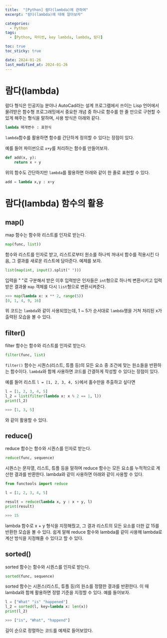 ```yaml
---
title:  "[Python] 람다(lambda)에 관하여"
excerpt: "람다(lambda)에 대해 알아보자"

categories:
  - Python
tags:
  - [Python, 파이썬, key lambda, lambda, 람다]

toc: true
toc_sticky: true

date: 2024-01-26
last_modified_at: 2024-01-26
---
```


# 람다(lambda)
람다 형식은 인공지능 분야나 AutoCad라는 설계 프로그램에서 쓰이는 Lisp 언어에서 물려받은 함수형 프로그래밍에서 중요한 개념 중 하나로 함수를 한 줄 만으로 구현할 수 있게 해주는 형식을 말하며, 사용 방식은 아래와 같다.

```py
lambda 매개변수 : 표현식
```

``lambda``함수를 활용하면 함수를 간단하게 정의할 수 있다는 장점이 있다.

예를 들어 파이썬으로 ``x+y``를 처리하는 함수를 만들어보자.

```py
def add(x, y):
    return x + y
```

위의 함수도 간단하지만 ``lambda``를 활용하면 아래와 같이 한 줄로 표현할 수 있다.

```py
add = lambda x,y : x+y
```

# 람다(lambda) 함수의 활용

## map()
map 함수는 함수와 리스트를 인자로 받는다.
```py
map(func, list))
```

함수와 리스트를 인자로 받고, 리스트로부터 원소를 하나씩 꺼내서 함수를 적용시킨 다음, 그 결과를 새로운 리스트에 담아준다. 예제를 보자.

```py
list(map(int, input().split(" ")))
```
입력을 " "로 구분해서 받은 이후 입력받은 인자들은 ``int``형으로 하나씩 변환시키고 입력받은 결과물 ``map`` 객체를 다시 ``list``형으로 변환시켜준다.

```py
>>> map(lambda x: x ** 2, range(5))
[0, 1, 4, 9, 16]
```

위 코드는 ``lambda``와 같이 사용되었는데, 1 ~ 5가 순서대로 ``lambda``행을 거쳐 처리된 x가 출력된 모습을 볼 수 있다.

## filter()
filter 함수는 함수와 리스트를 인자로 받는다.
```py
filter(func, list)
```

``filter()`` 함수는 시퀀스(리스트, 튜플 등)의 모든 요소 중 조건에 맞는 원소들을 반환하는 함수이다. ``lambda``와 함께 사용하면 코드를 간결하게 작성할 수 있다는 장점이 있다.

예를 들어 리스트 ``l = [1, 2, 3, 4, 5]``에서 홀수만을 추출하고 싶다면

```py
l = [1, 2, 3, 4, 5]
l_2 = list(filter(lambda x: x % 2 == 1, l))
print(l_2)

>>> [1, 3, 5]
```
와 같이 활용할 수 있다.

## reduce()
reduce 함수는 함수와 시퀀스를 인자로 받는다.
```py
reduce(func, sequence)
```

시퀀스는 문자열, 리스트, 튜플 등을 말하며 reduce 함수는 모든 요소를 누적적으로 계산한 결과를 반환한다. lambda와 같이 사용하면 아래와 같이 사용할 수 있다.

```py
from functools import reduce

l = [1, 2, 3, 4, 5]

result = reduce(lambda x, y : x + y, l)
print(result)

>>> 15
```

lambda 함수로 x + y 형식을 지정해줬고, 그 결과 리스트의 모든 요소를 더한 값 15를 반환한 모습을 볼 수 있다. 쉽게 말해 reduce 함수와 lambda를 같이 사용해 lambda로 계산 방식을 지정해줄 수 있다고 할 수 있다.

## sorted()
sorted 함수는 함수와 시퀀스를 인자로 받는다.
```py
sorted(func, sequence)
```

sorted 함수는 시퀀스(리스트, 튜플 등)의 원소를 정렬한 결과를 반환한다. 이 때 lambda와 함께 활용하면 정렬 기준을 지정할 수 있다. 예를 들어보자.

```py
l = ["What" "is" "happened"]
l_2 = sorted(l, key=lambda x: len(x))
print(l_2)

>>> ["is", "What", "happend"]
```

길이 순으로 정렬하는 코드를 예제로 들어보았다.



